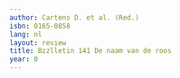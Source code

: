 ```yaml
---
author: Cartens D. et al. (Red.)
isbn: 0165-0858
lang: nl
layout: review
title: Bzzlletin 141 De naam van de roos
year: 0
---
```

